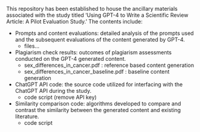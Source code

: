 This repository has been established to house the ancillary materials associated with the study titled ‘Using GPT-4 to Write a Scientific Review Article: A Pilot Evaluation Study.’ The contents include:

* Prompts and content evaluations: detailed analysis of the prompts used and the subsequent evaluations of the content generated by GPT-4.
   - files...
* Plagiarism check results: outcomes of plagiarism assessments conducted on the GPT-4 generated content.
   - sex_differences_in_cancer.pdf : reference based content generation
   - sex_differences_in_cancer_baseline.pdf : baseline content generation
* ChatGPT API code: the source code utilized for interfacing with the ChatGPT API during the study.
   - code script (remove API key)
* Similarity comparison code: algorithms developed to compare and contrast the similarity between the generated content and existing literature.
   - code script
